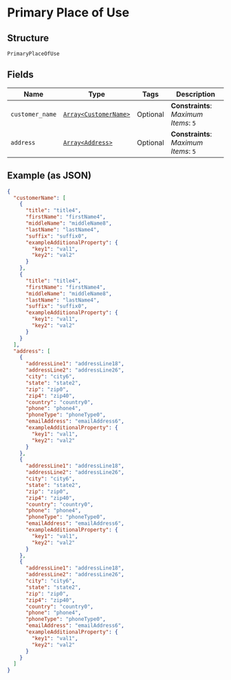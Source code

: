 
# Primary Place of Use

## Structure

`PrimaryPlaceOfUse`

## Fields

| Name | Type | Tags | Description |
|  --- | --- | --- | --- |
| `customer_name` | [`Array<CustomerName>`](../../doc/models/customer-name.md) | Optional | **Constraints**: *Maximum Items*: `5` |
| `address` | [`Array<Address>`](../../doc/models/address.md) | Optional | **Constraints**: *Maximum Items*: `5` |

## Example (as JSON)

```json
{
  "customerName": [
    {
      "title": "title4",
      "firstName": "firstName4",
      "middleName": "middleName8",
      "lastName": "lastName4",
      "suffix": "suffix0",
      "exampleAdditionalProperty": {
        "key1": "val1",
        "key2": "val2"
      }
    },
    {
      "title": "title4",
      "firstName": "firstName4",
      "middleName": "middleName8",
      "lastName": "lastName4",
      "suffix": "suffix0",
      "exampleAdditionalProperty": {
        "key1": "val1",
        "key2": "val2"
      }
    }
  ],
  "address": [
    {
      "addressLine1": "addressLine18",
      "addressLine2": "addressLine26",
      "city": "city6",
      "state": "state2",
      "zip": "zip0",
      "zip4": "zip40",
      "country": "country0",
      "phone": "phone4",
      "phoneType": "phoneType0",
      "emailAddress": "emailAddress6",
      "exampleAdditionalProperty": {
        "key1": "val1",
        "key2": "val2"
      }
    },
    {
      "addressLine1": "addressLine18",
      "addressLine2": "addressLine26",
      "city": "city6",
      "state": "state2",
      "zip": "zip0",
      "zip4": "zip40",
      "country": "country0",
      "phone": "phone4",
      "phoneType": "phoneType0",
      "emailAddress": "emailAddress6",
      "exampleAdditionalProperty": {
        "key1": "val1",
        "key2": "val2"
      }
    },
    {
      "addressLine1": "addressLine18",
      "addressLine2": "addressLine26",
      "city": "city6",
      "state": "state2",
      "zip": "zip0",
      "zip4": "zip40",
      "country": "country0",
      "phone": "phone4",
      "phoneType": "phoneType0",
      "emailAddress": "emailAddress6",
      "exampleAdditionalProperty": {
        "key1": "val1",
        "key2": "val2"
      }
    }
  ]
}
```

